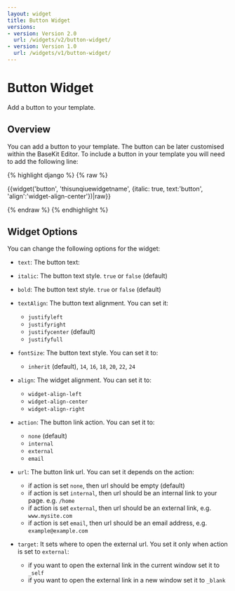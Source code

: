 ```yaml
---
layout: widget
title: Button Widget
versions:
- version: Version 2.0
  url: /widgets/v2/button-widget/
- version: Version 1.0
  url: /widgets/v1/button-widget/
---
```


# Button Widget

Add a button to your template.

## Overview

You can add a button to your template. The button can be later customised within the BaseKit Editor. 
To include a button in your template you will need to add the following line:

{% highlight django %}
{% raw %}

  {{widget('button', 'thisunqiuewidgetname', {italic: true, text:'button', 'align':'widget-align-center'})|raw}}

{% endraw %}
{% endhighlight %}

## Widget Options

You can change the following options for the widget:

* ```text```: The button text:

* ```italic```: The button text style. ```true``` or ```false``` (default)

* ```bold```: The button text style. ```true``` or ```false``` (default)

* ```textAlign```: The button text alignment. You can set it:

  * ```justifyleft```
  * ```justifyright```
  * ```justifycenter``` (default)
  * ```justifyfull```
  
* ```fontSize```: The button text style. You can set it to: 

  * ```inherit``` (default), ```14```, ```16```, ```18```, ```20```, ```22```, ```24```

* ```align```: The widget alignment. You can set it to: 

  * ```widget-align-left```
  * ```widget-align-center```
  * ```widget-align-right```

* ```action```: The button link action. You can set it to:

  * ```none``` (default)
  * ```internal```
  * ```external```
  * ```email```

* ```url```: The button link url. You can set it depends on the action:

  * if action is set ```none```, then url should be empty (default) 
  * if action is set ```internal```, then url should be an internal link to your page. e.g. ```/home```
  * if action is set ```external```, then url should be an external link, e.g. ```www.mysite.com```
  * if action is set ```email```, then url should be an email address, e.g. ```example@example.com```

* ```target```: It sets where to open the external url. You set it only when action is set to ```external```:

  * if you want to open the external link in the current window set it to ```_self```
  * if you want to open the external link in a new window set it to ```_blank```
